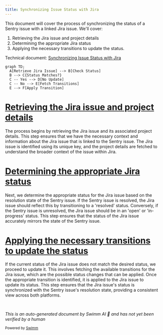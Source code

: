 ```yaml
---
title: Synchronizing Issue Status with Jira
---
```

This document will cover the process of synchronizing the status of a Sentry issue with a linked Jira issue. We'll cover:

1. Retrieving the Jira issue and project details
2. Determining the appropriate Jira status
3. Applying the necessary transitions to update the status.

Technical document: <SwmLink doc-title="Synchronizing Issue Status with Jira">[Synchronizing Issue Status with Jira](/.swm/synchronizing-issue-status-with-jira.7eq84djp.sw.md)</SwmLink>

```mermaid
graph TD;
  A[Retrieve Jira Issue] --> B[Check Status]
  B --> C{Status Matches?}
  C -- Yes --> D[No Update]
  C -- No --> E[Fetch Transitions]
  E --> F[Apply Transition]
```

# [Retrieving the Jira issue and project details](https://app.swimm.io/repos/Z2l0aHViJTNBJTNBc2VudHJ5LWRlbW8tMSUzQSUzQVN3aW1tLURlbW8=/docs/7eq84djp#sync_status_outbound)

The process begins by retrieving the Jira issue and its associated project details. This step ensures that we have the necessary context and information about the Jira issue that is linked to the Sentry issue. The Jira issue is identified using its unique key, and the project details are fetched to understand the broader context of the issue within Jira.

# [Determining the appropriate Jira status](https://app.swimm.io/repos/Z2l0aHViJTNBJTNBc2VudHJ5LWRlbW8tMSUzQSUzQVN3aW1tLURlbW8=/docs/7eq84djp#sync_status_outbound)

Next, we determine the appropriate status for the Jira issue based on the resolution state of the Sentry issue. If the Sentry issue is resolved, the Jira issue should reflect this by transitioning to a 'resolved' status. Conversely, if the Sentry issue is unresolved, the Jira issue should be in an 'open' or 'in-progress' status. This step ensures that the status of the Jira issue accurately mirrors the state of the Sentry issue.

# [Applying the necessary transitions to update the status](https://app.swimm.io/repos/Z2l0aHViJTNBJTNBc2VudHJ5LWRlbW8tMSUzQSUzQVN3aW1tLURlbW8=/docs/7eq84djp#transition_issue)

If the current status of the Jira issue does not match the desired status, we proceed to update it. This involves fetching the available transitions for the Jira issue, which are the possible status changes that can be applied. Once the appropriate transition is identified, it is applied to the Jira issue to update its status. This step ensures that the Jira issue's status is synchronized with the Sentry issue's resolution state, providing a consistent view across both platforms.

&nbsp;

*This is an auto-generated document by Swimm AI 🌊 and has not yet been verified by a human*

<SwmMeta version="3.0.0" repo-id="Z2l0aHViJTNBJTNBc2VudHJ5LWRlbW8tMSUzQSUzQVN3aW1tLURlbW8=" repo-name="sentry-demo-1" doc-type="product-flows"><sup>Powered by [Swimm](/)</sup></SwmMeta>
